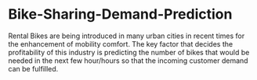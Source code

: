 # Bike-Sharing-Demand-Prediction

Rental Bikes are being introduced in many urban cities in recent times for the enhancement of mobility comfort. The key factor that decides the profitability of this industry is predicting the number of bikes that would be needed in the next few hour/hours so that the incoming customer demand can be fulfilled. 
